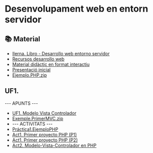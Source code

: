 # Desenvolupament web en entorn servidor

## 📚 Material
- [Ilerna. Libro - Desarrollo web entorno servidor](https://github.com/aiuoki/DAW-2)
- [Recursos desarrollo web](https://github.com/aiuoki/DAW-2)
- [Material didàctic en format interactiu](https://github.com/aiuoki/DAW-2)
- [Presentació inicial](https://github.com/aiuoki/DAW-2)
- [Ejemplo.PHP.zip](https://github.com/aiuoki/DAW-2)

## UF1.
--- APUNTS ---
- [UF1. Modelo Vista Controlador](https://github.com/aiuoki/DAW-2)
- [Exemple.PrimerMVC.zip](https://github.com/aiuoki/DAW-2)
- --- ACTIVITATS ---
- [Práctica1.EjemploPHP](https://github.com/aiuoki/DAW-2)
- [Act1. Primer proyecto PHP (P1)](https://github.com/aiuoki/DAW-2)
- [Act1. Primer proyecto PHP (P2)](https://github.com/aiuoki/DAW-2)
- [Act2. Modelo-Vista-Controlador en PHP](https://github.com/aiuoki/DAW-2)
